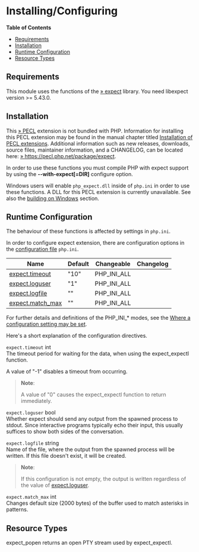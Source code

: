 Installing/Configuring
======================

**Table of Contents**

-   [Requirements](/expect/setup.html#Requirements)
-   [Installation](/expect/setup.html#Installation)
-   [Runtime Configuration](/expect/setup.html#Runtime%20Configuration)
-   [Resource Types](/expect/setup.html#Resource%20Types)

Requirements
------------

This module uses the functions of the
<a href="http://expect.nist.gov/" class="link external">» expect</a>
library. You need libexpect version \>= 5.43.0.

Installation
------------

This <a href="https://pecl.php.net/" class="link external">» PECL</a>
extension is not bundled with PHP. Information for installing this PECL
extension may be found in the manual chapter titled
<a href="/install/pecl.html" class="link">Installation of PECL extensions</a>.
Additional information such as new releases, downloads, source files,
maintainer information, and a CHANGELOG, can be located here:
<a href="https://pecl.php.net/package/expect" class="link external">» https://pecl.php.net/package/expect</a>.

In order to use these functions you must compile PHP with expect support
by using the **--with-expect\[=DIR\]** configure option.

Windows users will enable `php_expect.dll` inside of `php.ini` in order
to use these functions. A DLL for this PECL extension is currently
unavailable. See also the
<a href="/install/windows/legacy/index.html#install.windows.legacy.building" class="link">building on Windows</a>
section.

Runtime Configuration
---------------------

The behaviour of these functions is affected by settings in `php.ini`.

In order to configure expect extension, there are configuration options
in the
<a href="/configuration/file.html" class="link">configuration file</a>
`php.ini`.

| Name                                                            | Default | Changeable    | Changelog |
|-----------------------------------------------------------------|---------|---------------|-----------|
| <a href="/expect/setup.html#" class="link">expect.timeout</a>   | "10"    | PHP\_INI\_ALL |           |
| <a href="/expect/setup.html#" class="link">expect.loguser</a>   | "1"     | PHP\_INI\_ALL |           |
| <a href="/expect/setup.html#" class="link">expect.logfile</a>   | ""      | PHP\_INI\_ALL |           |
| <a href="/expect/setup.html#" class="link">expect.match_max</a> | ""      | PHP\_INI\_ALL |           |

For further details and definitions of the PHP\_INI\_\* modes, see the
<a href="/configuration/changes/modes.html" class="xref">Where a configuration setting may be set</a>.

Here's a short explanation of the configuration directives.

`expect.timeout` <span class="type">int</span>  
The timeout period for waiting for the data, when using the <span
class="function">expect\_expectl</span> function.

A value of "-1" disables a timeout from occurring.

> **Note**:
>
> A value of "0" causes the <span
> class="function">expect\_expectl</span> function to return
> immediately.

`expect.loguser` <span class="type">bool</span>  
Whether expect should send any output from the spawned process to
stdout. Since interactive programs typically echo their input, this
usually suffices to show both sides of the conversation.

`expect.logfile` <span class="type">string</span>  
Name of the file, where the output from the spawned process will be
written. If this file doesn't exist, it will be created.

> **Note**:
>
> If this configuration is not empty, the output is written regardless
> of the value of
> <a href="/expect/setup.html#" class="link">expect.loguser</a>.

`expect.match_max` <span class="type">int</span>  
Changes default size (2000 bytes) of the buffer used to match asterisks
in patterns.

Resource Types
--------------

<span class="function">expect\_popen</span> returns an open PTY stream
used by <span class="function">expect\_expectl</span>.
